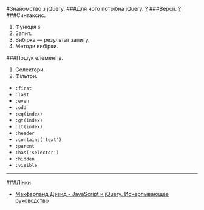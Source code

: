 #Знайомство з jQuery.
###Для чого потрібна jQuery. [?](http://youmightnotneedjquery.com)
###Версії. [?](https://code.jquery.com/jquery/)
###Синтаксис.
1. Функція `$`
1. Запит.
1. Вибірка — результат запиту.
1. Методи вибірки.

###Пошук елементів.
1. Селектори.
1. Фільтри.
  - `:first`
  - `:last`
  - `:even`
  - `:odd`
  - `:eq(index)`
  - `:gt(index)`
  - `:lt(index)`
  - `:header`
  - `:contains('text')`
  - `:parent`
  - `:has('selector')`
  - `:hidden`
  - `:visible`

---
###Лінки
- [Макфарланд Дэвид - JаvaScript и jQuery. Исчерпывающее руководство](https://www.dropbox.com/s/gqaa4pn75odgwgh/%D0%9C%D0%B0%D0%BA%D1%84%D0%B0%D1%80%D0%BB%D0%B0%D0%BD%D0%B4%20%D0%94.%20-%20J%D0%B0vaScript%20%D0%B8%20jQuery.%20%D0%98%D1%81%D1%87%D0%B5%D1%80%D0%BF%D1%8B%D0%B2%D0%B0%D1%8E%D1%89%D0%B5%D0%B5%20%D1%80%D1%83%D0%BA%D0%BE%D0%B2%D0%BE%D0%B4%D1%81%D1%82%D0%B2%D0%BE%20%28%D0%9C%D0%B8%D1%80%D0%BE%D0%B2%D0%BE%D0%B9%20%D0%BA%D0%BE%D0%BC%D0%BF%D1%8C%D1%8E%D1%82%D0%B5%D1%80%D0%BD%D1%8B%D0%B9%20%D0%B1%D0%B5%D1%81%D1%82%D1%81%D0%B5%D0%BB%D0%BB%D0%B5%D1%80%29%20-%202015.pdf?dl=0)
